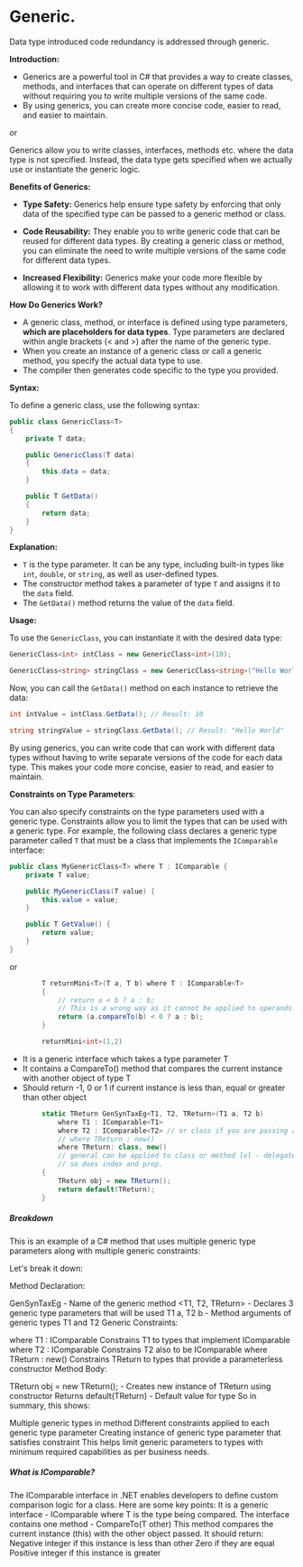 # Generic. 

Data type introduced code redundancy is addressed through generic.

**Introduction:**

- Generics are a powerful tool in C# that provides a way to create classes, methods, and interfaces that can operate on different types of data without requiring you to write multiple versions of the same code.
- By using generics, you can create more concise code, easier to read, and easier to maintain.

or 

Generics allow you to write classes, interfaces, methods etc. where the data type is not specified. Instead, the data type gets specified when we actually use or instantiate the generic logic.

**Benefits of Generics:**

- **Type Safety:** Generics help ensure type safety by enforcing that only data of the specified type can be passed to a generic method or class.

- **Code Reusability:** They enable you to write generic code that can be reused for different data types. By creating a generic class or method, you can eliminate the need to write multiple versions of the same code for different data types.

- **Increased Flexibility:** Generics make your code more flexible by allowing it to work with different data types without any modification.

**How Do Generics Work?**

- A generic class, method, or interface is defined using type parameters, **which are placeholders for data types**. Type parameters are declared within angle brackets (< and >) after the name of the generic type.
- When you create an instance of a generic class or call a generic method, you specify the actual data type to use.
- The compiler then generates code specific to the type you provided.

**Syntax:**

To define a generic class, use the following syntax:

```cs
public class GenericClass<T>
{
    private T data;

    public GenericClass(T data)
    {
        this.data = data;
    }

    public T GetData()
    {
        return data;
    }
}
```

**Explanation:**

- `T` is the type parameter. It can be any type, including built-in types like `int`, `double`, or `string`, as well as user-defined types.
- The constructor method takes a parameter of type `T` and assigns it to the `data` field.
- The `GetData()` method returns the value of the `data` field.

**Usage:**

To use the `GenericClass`, you can instantiate it with the desired data type:

```cs
GenericClass<int> intClass = new GenericClass<int>(10);

GenericClass<string> stringClass = new GenericClass<string>("Hello World");
```

Now, you can call the `GetData()` method on each instance to retrieve the data:

```cs
int intValue = intClass.GetData(); // Result: 10

string stringValue = stringClass.GetData(); // Result: "Hello World"
```

By using generics, you can write code that can work with different data types without having to write separate versions of the code for each data type. This makes your code more concise, easier to read, and easier to maintain.

**Constraints on Type Parameters**:

You can also specify constraints on the type parameters used with a generic type. Constraints allow you to limit the types that can be used with a generic type. For example, the following class declares a generic type parameter called `T` that must be a class that implements the `IComparable` interface:

```cs
public class MyGenericClass<T> where T : IComparable {
    private T value;

    public MyGenericClass(T value) {
        this.value = value;
    }

    public T GetValue() {
        return value;
    }
}
```

or 

```cs
        T returnMini<T>(T a, T b) where T : IComparable<T>
        {
            // return a < b ? a : b;
            // This is a wrong way as it cannot be applied to operands where type is T
            return (a.compareTo(b) < 0 ? a : b);
        }

        returnMini<int>(1,2)
```
- It is a generic interface which takes a type parameter T
- It contains a CompareTo() method that compares the current instance with another object of type T
- Should return -1, 0 or 1 if current instance is less than, equal or greater than other object


```cs
        static TReturn GenSynTaxEg<T1, T2, TReturn>(T1 a, T2 b)
            where T1 : IComparable<T1>
            where T2 : IComparable<T2> // or class if you are passing a class
            // where TReturn : new()
            where TReturn: class, new()
            // general can be applied to class or method lvl - delegate and interface is class lvl and it can be applied. 
            // so does index and prop. 
        {
            TReturn obj = new TReturn();
            return default(TReturn);
        }
```

##### Breakdown

This is an example of a C# method that uses multiple generic type parameters along with multiple generic constraints:

Let's break it down:

Method Declaration:

GenSynTaxEg - Name of the generic method
<T1, T2, TReturn> - Declares 3 generic type parameters that will be used
T1 a, T2 b - Method arguments of generic types T1 and T2
Generic Constraints:

where T1 : IComparable<T1>
Constrains T1 to types that implement IComparable
where T2 : IComparable<T2>
Constrains T2 also to be IComparable
where TReturn : new()
Constrains TReturn to types that provide a parameterless constructor
Method Body:

TReturn obj = new TReturn(); - Creates new instance of TReturn using constructor
Returns default(TReturn) - Default value for type
So in summary, this shows:

Multiple generic types in method
Different constraints applied to each generic type parameter
Creating instance of generic type parameter that satisfies constraint
This helps limit generic parameters to types with minimum required capabilities as per business needs.

##### What is IComparable?
The IComparable interface in .NET enables developers to define custom comparison logic for a class. Here are some key points:
It is a generic interface - IComparable<T> where T is the type being compared.
The interface contains one method - CompareTo(T other)
This method compares the current instance (this) with the other object passed.
It should return:
Negative integer if this instance is less than other
Zero if they are equal
Positive integer if this instance is greater

